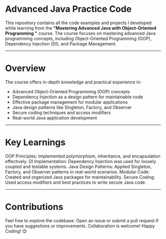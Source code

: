 # Advanced Java Practice Code

This repository contains all the code examples and projects I developed while learning from the **"Mastering Advanced Java with Object-Oriented Programming
"** course. The course focuses on mastering advanced Java programming concepts, including Object-Oriented Programming (OOP), Dependency Injection (DI), and Package Management.

---

# Overview
The course offers in-depth knowledge and practical experience in:
- Advanced Object-Oriented Programming (OOP) concepts
- Dependency Injection as a design pattern for maintainable code
- Effective package management for modular applications
- Java design patterns like Singleton, Factory, and Observer
- Secure coding techniques and access modifiers
- Real-world Java application development

---

# Key Learnings
OOP Principles: Implemented polymorphism, inheritance, and encapsulation effectively.
DI Implementation: Dependency Injection was used for loosely coupled and testable systems.
Java Design Patterns: Applied Singleton, Factory, and Observer patterns in real-world scenarios.
Modular Code: Created and organized Java packages for maintainability.
Secure Coding: Used access modifiers and best practices to write secure Java code.

---

# Contributions
Feel free to explore the codebase. Open an issue or submit a pull request if you have suggestions or improvements. Collaboration is welcome!
Happy Coding! 😊




